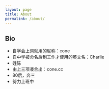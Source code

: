 ```yaml
---
layout: page
title: About
permalink: /about/
---
```

## Bio
- 自学会上网就用的昵称：cone
- 自中学被命名后到工作才使用的英文名：Charlie
- 姓陈
- 由上三项凑合出：cone.cc
-	80后，奔三
- 努力上班中

